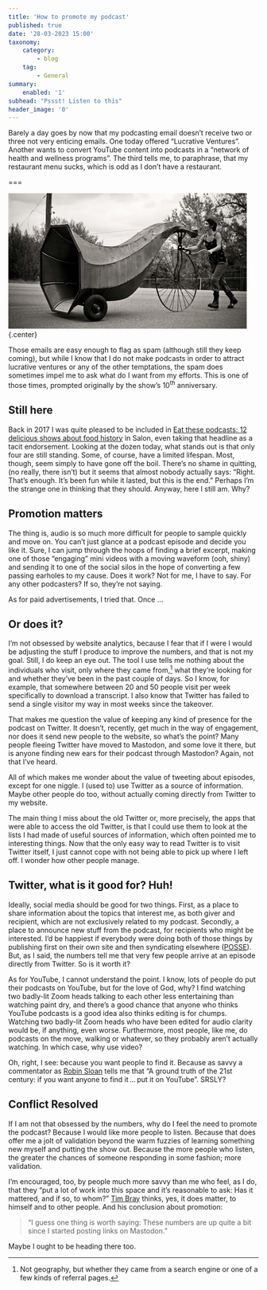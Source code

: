 ```yaml
---
title: 'How to promote my podcast'
published: true
date: '28-03-2023 15:00'
taxonomy:
    category:
        - blog
    tag:
        - General
summary:
    enabled: '1'
subhead: "Pssst! Listen to this"
header_image: '0'
---
```


Barely a day goes by now that my podcasting email doesn’t receive two or three not very enticing emails. One today offered “Lucrative Ventures”. Another wants to convert YouTube content into podcasts in a “network of health and wellness programs”. The third tells me, to paraphrase, that my restaurant menu sucks, which is odd as I don’t have a restaurant.

===

![A woman rolling a large megaphone along](rolling-megaphone.jpg){.center}

Those emails are easy enough to flag as spam (although still they keep coming), but while I know that I do not make podcasts in order to attract lucrative ventures or any of the other temptations, the spam does sometimes impel me to ask what do I want from my efforts. This is one of those times, prompted originally by the show’s 10<sup>th</sup> anniversary.

## Still here

Back in 2017 I was quite pleased to be included in [Eat these podcasts: 12 delicious shows about food history](https://www.salon.com/2017/12/02/eat-these-podcasts-12-delicious-shows-about-food-history/) in Salon, even taking that headline as a tacit endorsement. Looking at the dozen today, what stands out is that only four are still standing. Some, of course, have a limited lifespan. Most, though, seem simply to have gone off the boil. There’s no shame in quitting, (no really, there isn’t) but it seems that almost nobody actually says: “Right. That’s enough. It’s been fun while it lasted, but this is the end.” Perhaps I’m the strange one in thinking that they should. Anyway, here I still am. Why?

## Promotion matters

The thing is, audio is so much more difficult for people to sample quickly and move on. You can’t just glance at a podcast episode and decide you like it. Sure, I can jump through the hoops of finding a brief excerpt, making one of those “engaging” mini videos with a moving waveform (ooh, shiny) and sending it to one of the social silos in the hope of converting a few passing earholes to my cause. Does it work? Not for me, I have to say. For any other podcasters? If so, they’re not saying. 

As for paid advertisements, I tried that. Once …

## Or does it?

I’m not obsessed by website analytics, because I fear that if I were I would be adjusting the stuff I produce to improve the numbers, and that is not my goal. Still, I do keep an eye out. The tool I use tells me nothing about the individuals who visit, only where they came from,[^1] what they’re looking for and whether they’ve been in the past couple of days. So I know, for example, that somewhere between 20 and 50 people visit per week specifically to download a transcript. I also know that Twitter has failed to send a single visitor my way in most weeks since the takeover.

[^1]: Not geography, but whether they came from a search engine or one of a few kinds of referral pages.

That makes me question the value of keeping any kind of presence for the podcast on Twitter. It doesn’t, recently, get much in the way of engagement, nor does it send new people to the website, so what’s the point? Many people fleeing Twitter have moved to Mastodon, and some love it there, but is anyone finding new ears for their podcast through Mastodon? Again, not that I’ve heard.

All of which makes me wonder about the value of tweeting about episodes, except for one niggle. I (used to) use Twitter as a source of information. Maybe other people do too, without actually coming directly from Twitter to my website.

The main thing I miss about the old Twitter or, more precisely, the apps that were able to access the old Twitter, is that I could use them to look at the lists I had made of useful sources of information, which often pointed me to interesting things. Now that the only easy way to read Twitter is to visit Twitter itself, I just cannot cope with not being able to pick up where I left off. I wonder how other people manage.

## Twitter, what is it good for? Huh!

Ideally, social media should be good for two things. First, as a place to share information about the topics that interest me, as both giver and recipient, which are not exclusively related to my podcast. Secondly, a place to announce new stuff from the podcast, for recipients who might be interested. I’d be happiest if everybody were doing both of those things by publishing first on their own site and then syndicating elsewhere ([POSSE](https:indieweb.org/POSSE)). But, as I said, the numbers tell me that very few people arrive at an episode directly from Twitter. So is it worth it?

As for YouTube, I cannot understand the point. I know, lots of people do put their podcasts on YouTube, but for the love of God, why? I find watching two badly-lit Zoom heads talking to each other less entertaining than watching paint dry, and there’s a good chance that anyone who thinks YouTube podcasts is a good idea also thinks editing is for chumps. Watching two badly-lit Zoom heads who have been edited for audio clarity would be, if anything, even worse. Furthermore, most people, like me, do podcasts on the move, walking or whatever, so they probably aren’t actually watching. In which case, why use video?

Oh, right, I see: because you want people to find it. Because as savvy a commentator as [Robin Sloan](https://www.robinsloan.com/lab/buoyed-by-the-flood/) tells me that “A ground truth of the 21st century: if you want anyone to find it … put it on YouTube”. SRSLY?

## Conflict Resolved

If I am not that obsessed by the numbers, why do I feel the need to promote the podcast? Because I would like more people to listen. Because that does offer me a jolt of validation beyond the warm fuzzies of learning something new myself and putting the show out. Because the more people who listen, the greater the chances of someone responding in some fashion; more validation.

I’m encouraged, too, by people much more savvy than me who feel, as I do, that they “put a lot of work into this space and it’s reasonable to ask: Has it mattered, and if so, to whom?” [Tim Bray](https://www.tbray.org/ongoing/When/202x/2023/02/27/Twenty-ongoing-Years) thinks, yes, it does matter, to himself and to other people. And his conclusion about promotion:

> “I guess one thing is worth saying: These numbers are up quite a bit since I started posting links on Mastodon.”

Maybe I ought to be heading there too.



